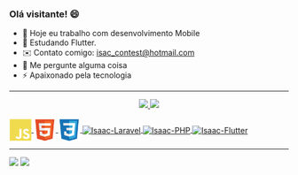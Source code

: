 ### Olá visitante! 😄

- 🔭 Hoje eu trabalho com desenvolvimento Mobile
- 🌱 Estudando Flutter.
- ✉️ Contato comigo: isac_contest@hotmail.com
- 💬 Me pergunte alguma coisa
- ⚡ Apaixonado pela tecnologia
<hr>
<div align="center">
  <a href="https://github.com/phisac12">
  <img height="180em" src="https://github-readme-stats.vercel.app/api?username=phisac12&show_icons=true&theme=dark&include_all_commits=true&count_private=true"/>
  <img height="180em" src="https://github-readme-stats.vercel.app/api/top-langs/?username=phisac12&layout=compact&langs_count=7&theme=dark"/>
</div>

  <div style="display: inline_block"><br>
  <img align="center" alt="Isaac-Js" height="40" width="40" src="https://raw.githubusercontent.com/devicons/devicon/master/icons/javascript/javascript-plain.svg">
  <img align="center" alt="Isaac-HTML" height="40" width="40" src="https://raw.githubusercontent.com/devicons/devicon/master/icons/html5/html5-original.svg">
  <img align="center" alt="Isaac-CSS" height="40" width="40" src="https://raw.githubusercontent.com/devicons/devicon/master/icons/css3/css3-original.svg">
  <img align="center" alt="Isaac-Laravel" height="40" width="40" src="https://cdn.jsdelivr.net/gh/devicons/devicon/icons/laravel/laravel-plain-wordmark.svg" />
  <img align="center" alt="Isaac-PHP" height="40" width="40" src="https://cdn.jsdelivr.net/gh/devicons/devicon/icons/php/php-plain.svg" />
  <img align="center" alt="Isaac-Flutter" height="40" width="40" src="https://cdn.jsdelivr.net/gh/devicons/devicon/icons/flutter/flutter-original.svg" />
</div>
<hr>
<div>
  <a href = "mailto:isac_contest@hotmail.com"><img src="https://img.shields.io/badge/-Gmail-%23333?style=for-the-badge&logo=gmail&logoColor=white" target="_blank"></a>
  <a href="https://www.linkedin.com/in/isaac-cesar-8841b01a7/" target="_blank"><img src="https://img.shields.io/badge/-LinkedIn-%230077B5?style=for-the-badge&logo=linkedin&logoColor=white" target="_blank"></a> 
</div>
